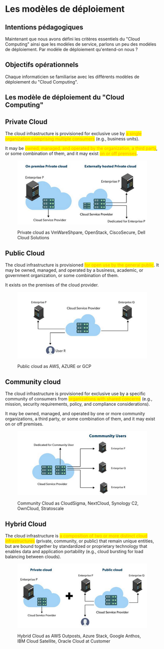 # Les modèles de déploiement

## Intentions pédagogiques

Maintenant que nous avons défini les critères essentiels du "Cloud Computing" ainsi que les modèles de service, parlons un peu des modèles de déploiement. Par modèle de déploiement qu'entend-on nous ?

## Objectifs opérationnels

Chaque informaticien se familiarise avec les différents modèles de déploiement du "Cloud Computing".

## Les modèle de déploiement du "Cloud Computing"

## Private Cloud

The cloud infrastructure is provisioned for exclusive use by <mark style="color:orange;">a single organization comprising multiple consumers</mark> (e.g., business units).&#x20;

It may be <mark style="color:orange;">owned, managed, and operated by the organization, a third party</mark>, or some combination of them, and it may exist <mark style="color:orange;">on or off premises</mark>.

<figure><img src="../.gitbook/assets/image (4).png" alt=""><figcaption><p>Private cloud as VmWareShpare,  OpenStack, CiscoSecure, Dell Cloud Solutions</p></figcaption></figure>



## Public Cloud

The cloud infrastructure is provisioned <mark style="color:orange;">for open use by the general public</mark>. It may be owned, managed, and operated by a business, academic, or government organization, or some combination of them.&#x20;

It exists on the premises of the cloud provider.

<figure><img src="../.gitbook/assets/image (3).png" alt=""><figcaption><p>Public cloud as AWS, AZURE or GCP</p></figcaption></figure>

## Community cloud

The cloud infrastructure is provisioned for exclusive use by a specific community of consumers from <mark style="color:orange;">organizations with shared concerns</mark> (e.g., mission, security requirements, policy, and compliance considerations).&#x20;

It may be owned, managed, and operated by one or more community organizations, a third party, or some combination of them, and it may exist on or off premises.

<figure><img src="../.gitbook/assets/image (5).png" alt=""><figcaption><p>Community Cloud as CloudSigma, NextCloud, Synology C2, OwnCloud, Stratoscale</p></figcaption></figure>

## Hybrid Cloud

The cloud infrastructure is <mark style="color:orange;">a composition of two or more distinct cloud infrastructures</mark> (private, community, or public) that remain unique entities, but are bound together by standardized or proprietary technology that enables data and application portability (e.g., cloud bursting for load balancing between clouds).

<figure><img src="../.gitbook/assets/image (6).png" alt=""><figcaption><p>Hybrid Cloud as AWS Outposts, Azure Stack, Google Anthos, IBM Cloud Satellite, Oracle Cloud at Customer</p></figcaption></figure>



